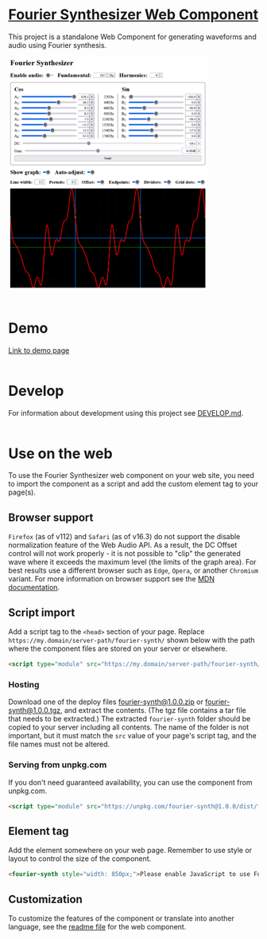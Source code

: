 # [Fourier Synthesizer Web Component](https://github.com/gtranter/fourier-synth)

This project is a standalone Web Component for generating waveforms and audio using Fourier synthesis.

<img alt="fourier-synth" src="src/components/fourier-synth/fourier-synth.png" width="400" />
<br></br>

# Demo

[Link to demo page](./demo.html)
<br></br>

# Develop

For information about development using this project see [DEVELOP.md](./DEVELOP.md).
<br></br>

# Use on the web

To use the Fourier Synthesizer web component on your web site, you need to import the component as a script and add the custom element tag to your page(s).

## Browser support

`Firefox` (as of v112) and `Safari` (as of v16.3) do not support the disable normalization feature of the Web Audio API. As a result, the DC Offset control will not work properly - it is not possible to "clip" the generated wave where it exceeds the maximum level (the limits of the graph area). For best results use a different browser such as `Edge`, `Opera`, or another `Chromium` variant. For more information on browser support see the [MDN documentation](https://developer.mozilla.org/en-US/docs/Web/API/BaseAudioContext/createPeriodicWave#browser_compatibility).

## Script import

Add a script tag to the `<head>` section of your page. Replace `https://my.domain/server-path/fourier-synth/` shown below with the path where the component files are stored on your server or elsewhere.
```html
<script type="module" src="https://my.domain/server-path/fourier-synth/fourier-synth.esm.js"></script>
```

### Hosting

Download one of the deploy files [fourier-synth@1.0.0.zip](./deploy/fourier-synth@1.0.0.zip) or [fourier-synth@1.0.0.tgz](./deploy/fourier-synth@1.0.0.tgz), and extract the contents. (The tgz file contains a tar file that needs to be extracted.) The extracted `fourier-synth` folder should be copied to your server including all contents. The name of the folder is not important, but it must match the `src` value of your page's script tag, and the file names must not be altered.

### Serving from unpkg.com
If you don't need guaranteed availability, you can use the component from unpkg.com.
```html
<script type="module" src="https://unpkg.com/fourier-synth@1.0.0/dist/fourier-synth/fourier-synth.esm.js"></script>
```

## Element tag

Add the element somewhere on your web page. Remember to use style or layout to control the size of the component.
```html
<fourier-synth style="width: 850px;">Please enable JavaScript to use Fourier Synthesizer</fourier-synth>
```

## Customization

To customize the features of the component or translate into another language, see the [readme file](./src/components/fourier-synth/readme.md) for the web component.
